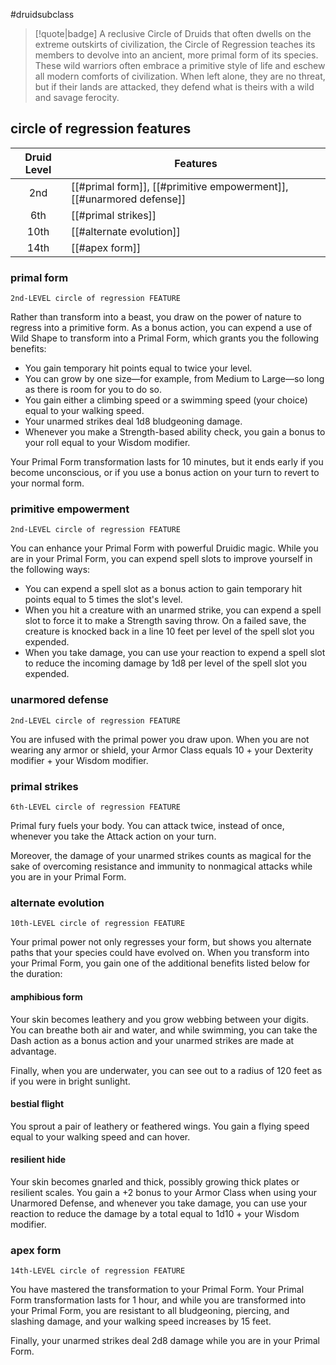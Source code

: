 #druidsubclass

> [!quote|badge] 
> A reclusive Circle of Druids that often dwells on the extreme outskirts of civilization, the Circle of Regression teaches its members to devolve into an ancient, more primal form of its species. These wild warriors often embrace a primitive style of life and eschew all modern comforts of civilization. When left alone, they are no threat, but if their lands are attacked, they defend what is theirs with a wild and savage ferocity.
## circle of regression features
| **Druid Level** | **Features**                                                         |
| :-------------: | -------------------------------------------------------------------- |
|       2nd       | [[#primal form]], [[#primitive empowerment]], [[#unarmored defense]] |
|       6th       | [[#primal strikes]]                                                  |
|      10th       | [[#alternate evolution]]                                             |
|      14th       | [[#apex form]]                                                       |
### primal form
`2nd-LEVEL circle of regression FEATURE`

Rather than transform into a beast, you draw on the power of nature to regress into a primitive form. As a bonus action, you can expend a use of Wild Shape to transform into a Primal Form, which grants you the following benefits:
- You gain temporary hit points equal to twice your level.
- You can grow by one size—for example, from Medium to Large—so long as there is room for you to do so.
- You gain either a climbing speed or a swimming speed (your choice) equal to your walking speed.
- Your unarmed strikes deal 1d8 bludgeoning damage.
- Whenever you make a Strength-based ability check, you gain a bonus to your roll equal to your Wisdom modifier.

Your Primal Form transformation lasts for 10 minutes, but it ends early if you become unconscious, or if you use a bonus action on your turn to revert to your normal form.
### primitive empowerment
`2nd-LEVEL circle of regression FEATURE`

You can enhance your Primal Form with powerful Druidic magic. While you are in your Primal Form, you can expend spell slots to improve yourself in the following ways:
- You can expend a spell slot as a bonus action to gain temporary hit points equal to 5 times the slot's level.
- When you hit a creature with an unarmed strike, you can expend a spell slot to force it to make a Strength saving throw. On a failed save, the creature is knocked back in a line 10 feet per level of the spell slot you expended.
- When you take damage, you can use your reaction to expend a spell slot to reduce the incoming damage by 1d8 per level of the spell slot you expended.
### unarmored defense
`2nd-LEVEL circle of regression FEATURE`

You are infused with the primal power you draw upon. When you are not wearing any armor or shield, your Armor Class equals 10 + your Dexterity modifier + your Wisdom modifier.
### primal strikes
`6th-LEVEL circle of regression FEATURE`

Primal fury fuels your body. You can attack twice, instead of once, whenever you take the Attack action on your turn.

Moreover, the damage of your unarmed strikes counts as magical for the sake of overcoming resistance and immunity to nonmagical attacks while you are in your Primal Form.
### alternate evolution
`10th-LEVEL circle of regression FEATURE`

Your primal power not only regresses your form, but shows you alternate paths that your species could have evolved on. When you transform into your Primal Form, you gain one of the additional benefits listed below for the duration:
#### amphibious form
Your skin becomes leathery and you grow webbing between your digits. You can breathe both air and water, and while swimming, you can take the Dash action as a bonus action and your unarmed strikes are made at advantage.

Finally, when you are underwater, you can see out to a radius of 120 feet as if you were in bright sunlight.
#### bestial flight
You sprout a pair of leathery or feathered wings. You gain a flying speed equal to your walking speed and can hover.
#### resilient hide
Your skin becomes gnarled and thick, possibly growing thick plates or resilient scales. You gain a +2 bonus to your Armor Class when using your Unarmored Defense, and whenever you take damage, you can use your reaction to reduce the damage by a total equal to 1d10 + your Wisdom modifier.
### apex form
`14th-LEVEL circle of regression FEATURE`

You have mastered the transformation to your Primal Form. Your Primal Form transformation lasts for 1 hour, and while you are transformed into your Primal Form, you are resistant to all bludgeoning, piercing, and slashing damage, and your walking speed increases by 15 feet.

Finally, your unarmed strikes deal 2d8 damage while you are in your Primal Form.